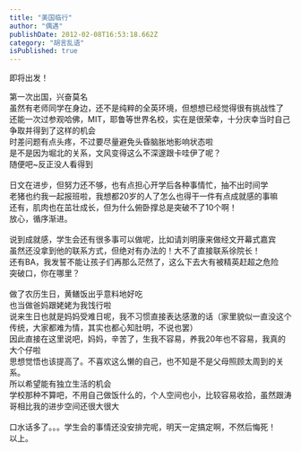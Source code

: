 ```yaml
---
title: "美国临行"
author: "偶遇"
publishDate: 2012-02-08T16:53:18.662Z
category: "胡言乱语"
isPublished: true
---
```


即将出发！<wbr><div>第一次出国，兴奋莫名</div><div>虽然有老师同学在身边，还不是纯粹的全英环境，但想想已经觉得很有挑战性了</div><div>还能一次过参观哈佛，MIT，耶鲁等世界名校，实在是很荣幸，十分庆幸当时自己争取并得到了这样的机会</div><div>时差问题有点头疼，不过要尽量避免头昏脑胀地影响状态啦</div><div>是不是因为堀北的关系，文风变得这么不深邃跟卡哇伊了呢？</div><div>随便吧~反正没人看得到</div><div><br></div><div>日文在进步，但努力还不够，也有点担心开学后各种事情忙，抽不出时间学</div><div>老猪也约我一起报班啦，我想都20岁的人了怎么也得干一件有点成就感的事嘛</div><div>还有，肌肉也在茁壮成长，但为什么俯卧撑总是突破不了10个啊！</div><div>放心，循序渐进。</div><div><br></div><div>说到成就感，学生会还有很多事可以做呢，比如请刘明康来做经文开幕式嘉宾</div><div>虽然还没拿到他的联系方式，但绝对有办法的！大不了直接联系徐院长！</div><div>还有BA，我发誓不能让孩子们再那么茫然了，这么下去大有被精英赶超之危险</div><div>突破口，你在哪里？</div><div><br></div><div>做了农历生日，黄鳝饭出乎意料地好吃</div><div>也当做爸妈跟姥姥为我饯行啦</div><div>说来生日也就是妈妈受难日呢，我不习惯直接表达感激的话（家里貌似一直没这个传统，大家都难为情，其实也都心知肚明，不说也罢）</div><div>因此直接在这里说吧，妈妈，辛苦了，生我不容易，养我20年也不容易，我真的大个仔啦</div><div>思想觉悟也该提高了。不喜欢这么懒的自己，也不知是不是父母照顾太周到的关系。</div><div>所以希望能有独立生活的机会</div><div>学校那种不算吧，不用自己做饭什么的，个人空间也小，比较容易收拾，虽然跟涛哥相比我的进步空间还很大很大</div><div><br></div><div>口水话多了。。。学生会的事情还没安排完呢，明天一定搞定啊，不然后悔死！</div><div>以上。</div>